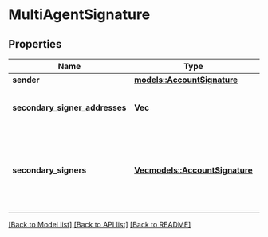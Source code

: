 # MultiAgentSignature

## Properties

Name | Type | Description | Notes
------------ | ------------- | ------------- | -------------
**sender** | [**models::AccountSignature**](AccountSignature.md) |  | 
**secondary_signer_addresses** | **Vec<String>** | The other involved parties' addresses | 
**secondary_signers** | [**Vec<models::AccountSignature>**](AccountSignature.md) | The associated signatures, in the same order as the secondary addresses | 

[[Back to Model list]](../README.md#documentation-for-models) [[Back to API list]](../README.md#documentation-for-api-endpoints) [[Back to README]](../README.md)


